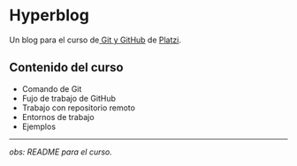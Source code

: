 # Hyperblog
Un blog  para el curso de[ Git y GitHub](https://platzi.com/clases/git-github/ " Git y GitHub") de [Platzi](https://platzi.com/ "Platzi").
## Contenido del curso
- Comando de Git
- Fujo de trabajo de GitHub
- Trabajo con repositorio remoto
- Entornos de  trabajo
- Ejemplos 


------------
*obs: README para el curso.*
